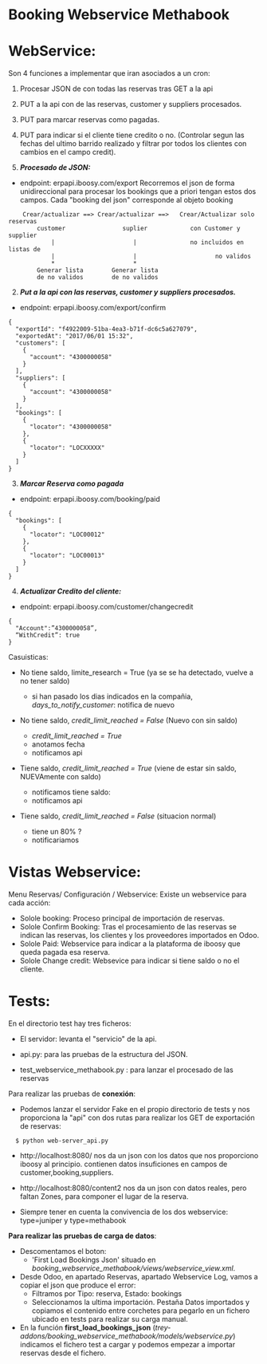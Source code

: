 Booking Webservice Methabook
============================

# WebService:


Son 4 funciones a implementar que iran asociados a un cron:

  1. Procesar JSON de con todas las reservas tras GET a la api
  2. PUT a la api con de las reservas, customer y suppliers procesados.
  3. PUT para marcar reservas como pagadas.
  4. PUT para indicar si el cliente tiene credito o no. (Controlar segun las fechas del ultimo barrido realizado y filtrar por todos los clientes con cambios en el campo credit).


1. ***Procesado de JSON:***
- endpoint: erpapi.iboosy.com/export
Recorremos el json de forma unidireccional para procesar los bookings que a priori tengan estos dos campos.
Cada "booking del json" corresponde al objeto booking
~~~
    Crear/actualizar ==> Crear/actualizar ==>   Crear/Actualizar solo reservas
        customer                suplier            con Customer y supplier
            |                      |               no incluidos en listas de
            |                      |                      no validos
            *                      *
        Generar lista        Generar lista
        de no validos        de no validos
~~~
2. ***Put a la api con las reservas, customer y suppliers procesados.***
- endpoint: erpapi.iboosy.com/export/confirm

~~~
{
  "exportId": "f4922009-51ba-4ea3-b71f-dc6c5a627079",
  "exportedAt": "2017/06/01 15:32",
  "customers": [
    {
      "account": "4300000058"
    }
  ],
  "suppliers": [
    {
      "account": "4300000058"
    }
  ],
  "bookings": [
    {
      "locator": "4300000058"
    },
    {
      "locator": "LOCXXXXX"
    }
  ]
}
~~~

3. ***Marcar Reserva como pagada***
- endpoint: erpapi.iboosy.com/booking/paid
~~~
{
  "bookings": [
    {
      "locator": "LOC00012"
    },
    {
      "locator": "LOC00013"
    }
  ]
}
~~~



4. ***Actualizar Credito del cliente:***
- endpoint: erpapi.iboosy.com/customer/changecredit
~~~
{
  "Account":”4300000058”,
  “WithCredit”: true
}
~~~
Casuisticas:
- No tiene saldo, limite_research = True (ya se se ha detectado, vuelve a no tener saldo)
    - si han pasado los dias indicados en la compañia, _days_to_notify_customer_: notifica de nuevo

- No tiene saldo, _credit_limit_reached = False_ (Nuevo con sin saldo)
    - _credit_limit_reached = True_
    - anotamos fecha
    - notificamos api

- Tiene saldo, _credit_limit_reached = True_ (viene de estar sin saldo, NUEVAmente con saldo)
    - notificamos tiene saldo:
    - notificamos api

- Tiene saldo, _credit_limit_reached = False_ (situacion normal)
  - tiene un 80% ?
  - notificariamos



# Vistas Webservice:
Menu Reservas/ Configuración / Webservice:
Existe un webservice para cada acción:
  - Solole booking: Proceso principal de importación de reservas.
  - Solole Confirm Booking: Tras el procesamiento de las reservas se indican las reservas, los clientes y los proveedores importados en Odoo.
  - Solole Paid: Webservice para indicar a la plataforma de iboosy que queda pagada esa reserva.
  - Solole Change credit: Websevice para indicar si tiene saldo o no el cliente.

# Tests:
En el directorio test hay tres ficheros:
  + El servidor: levanta el "servicio" de la api.

  + api.py: para las pruebas de la estructura del JSON.
  + test_webservice_methabook.py : para lanzar el procesado de las reservas

Para realizar las pruebas de **conexión**:
  + Podemos lanzar el servidor Fake en el propio directorio de tests y nos proporciona la "api" con dos rutas para realizar los GET de exportación de reservas:
  ``` 
    $ python web-server_api.py
  ```
 
  + http://localhost:8080/
       nos da un json con los datos que nos proporciono iboosy al principio.
      contienen datos insuficiones en campos de customer,booking,suppliers.
  + http://localhost:8080/content2
      nos da un json con datos reales, pero faltan Zones, para componer el lugar de la reserva.

  + Siempre tener en cuenta la convivencia de los dos webservice: type=juniper y type=methabook

__Para realizar las pruebas de carga de datos__:
  + Descomentamos el boton:
    + 'First Load Bookings Json' situado en *booking_webservice_methabook/views/webservice_view.xml*.
  + Desde Odoo, en apartado Reservas, apartado Webservice Log, vamos a copiar el json que produce el error:
    * Filtramos por Tipo: reserva, Estado: bookings
    * Seleccionamos la ultima importación. Pestaña Datos importados y copiamos el contenido entre corchetes para pegarlo en un fichero ubicado en tests para realizar su carga manual.
  + En la función **first_load_bookings_json** (*trey-addons/booking_webservice_methabook/models/webservice.py*) indicamos el fichero test a cargar y podemos empezar a importar reservas desde el fichero.
  
